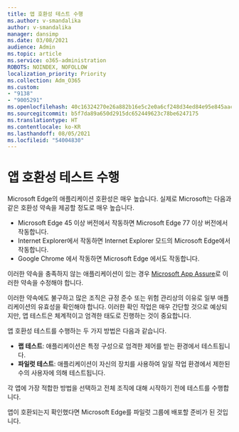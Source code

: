 ```yaml
---
title: 앱 호환성 테스트 수행
ms.author: v-smandalika
author: v-smandalika
manager: dansimp
ms.date: 03/08/2021
audience: Admin
ms.topic: article
ms.service: o365-administration
ROBOTS: NOINDEX, NOFOLLOW
localization_priority: Priority
ms.collection: Adm_O365
ms.custom:
- "9138"
- "9005291"
ms.openlocfilehash: 40c16324270e26a882b16e5c2e0a6cf248d34ed84e95e845aac5dfa44ac58c72
ms.sourcegitcommit: b5f7da89a650d2915dc652449623c78be6247175
ms.translationtype: HT
ms.contentlocale: ko-KR
ms.lasthandoff: 08/05/2021
ms.locfileid: "54004830"
---
```

# <a name="do-app-compatibility-testing"></a>앱 호환성 테스트 수행

Microsoft Edge의 애플리케이션 호환성은 매우 높습니다. 실제로 Microsoft는 다음과 같은 호환성 약속을 제공할 정도로 매우 높습니다.
- Microsoft Edge 45 이상 버전에서 작동하면 Microsoft Edge 77 이상 버전에서 작동합니다.
- Internet Explorer에서 작동하면 Internet Explorer 모드의 Microsoft Edge에서 작동합니다.
- Google Chrome 에서 작동하면 Microsoft Edge 에서도 작동합니다.

이러한 약속을 충족하지 않는 애플리케이션이 있는 경우 [ Microsoft App Assure](https://www.microsoft.com/fasttrack/microsoft-365/app-assure)로 이러한 약속을 수정해야 합니다.

이러한 약속에도 불구하고 많은 조직은 규정 준수 또는 위험 관리상의 이유로 일부 애플리케이션의 유효성을 확인해야 합니다. 이러한 확인 작업은 매우 간단할 것으로 예상되지만, 앱 테스트은 체계적이고 엄격한 태도로 진행하는 것이 중요합니다.

앱 호환성 테스트를 수행하는 두 가지 방법은 다음과 같습니다.

- **랩 테스트**: 애플리케이션은 특정 구성으로 엄격한 제어를 받는 환경에서 테스트됩니다.
- **파일럿 테스트**: 애플리케이션이 자신의 장치를 사용하여 일일 작업 환경에서 제한된 수의 사용자에 의해 테스트됩니다.

각 앱에 가장 적합한 방법을 선택하고 전체 조직에 대해 시작하기 전에 테스트를 수행합니다.

앱이 호환되는지 확인했다면 Microsoft Edge를 파일럿 그룹에 배포할 준비가 된 것입니다.
